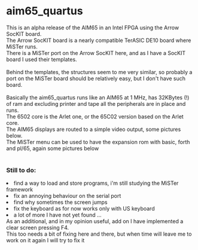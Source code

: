 # aim65_quartus
This is an alpha release of the AIM65 in an Intel FPGA using the Arrow SocKIT board.<br>
The Arrow SocKIT board is a nearly compatible TerASIC DE10 board where MiSTer runs.<br>
There is a MiSTer port on the Arrow SocKIT here, and as I have a SocKIT board I used their templates.<br><br>
Behind the templates, the structures seem to me very similar, so probably a port on the MiSTer board should be relatively easy, but I don't have such board.<br>
<br>
Basically the aim65_quartus runs like an AIM65 at 1 MHz, has 32KBytes (!) of ram and excluding printer and tape all the peripherals are in place and runs.<br>
The 6502 core is the Arlet one, or the 65C02 version based on the Arlet core.<br>
The AIM65 displays are routed to a simple video output, some pictures below.<br>
The MiSTer menu can be used to have the expansion rom with basic, forth and pl/65, again some pictures below<br>
<br>
<h3>Still to do:</h3>
<li>find a way to load and store programs, i'm still studying the MiSTer framework</li>
<li>fix an annoying behaviour on the serial port</li>
<li>find why sometimes the screen jumps</li>
<li>fix the keyboard as for now works only with US keyboard</li>
<li>a lot of more I have not yet found ...</li>
As an additional, and in my opinion useful, add on I have implemented a clear screen pressing F4.<br>
This too needs a bit of fixing here and there, but when time will leave me to work on it again I will try to fix it<br>
<br>


